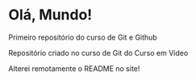 # Olá, Mundo! 
 Primeiro repositório do curso de Git e Github

  Repositório criado no curso de Git do Curso em Vídeo
  
  Alterei remotamente o README no site!
